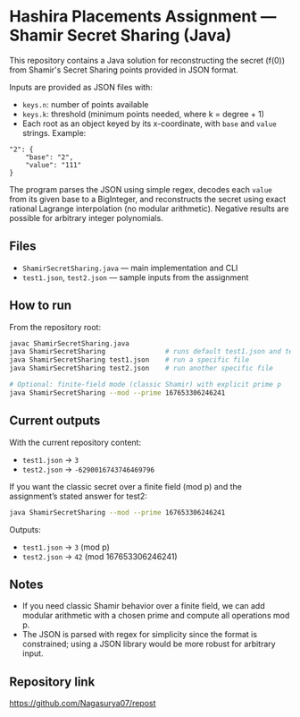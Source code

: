 # Hashira Placements Assignment — Shamir Secret Sharing (Java)

This repository contains a Java solution for reconstructing the secret (f(0)) from Shamir's Secret Sharing points provided in JSON format.

Inputs are provided as JSON files with:
- `keys.n`: number of points available
- `keys.k`: threshold (minimum points needed, where k = degree + 1)
- Each root as an object keyed by its x-coordinate, with `base` and `value` strings. Example:

```
"2": {
	"base": "2",
	"value": "111"
}
```

The program parses the JSON using simple regex, decodes each `value` from its given base to a BigInteger, and reconstructs the secret using exact rational Lagrange interpolation (no modular arithmetic). Negative results are possible for arbitrary integer polynomials.

## Files
- `ShamirSecretSharing.java` — main implementation and CLI
- `test1.json`, `test2.json` — sample inputs from the assignment

## How to run

From the repository root:

```bash
javac ShamirSecretSharing.java
java ShamirSecretSharing               # runs default test1.json and test2.json
java ShamirSecretSharing test1.json    # run a specific file
java ShamirSecretSharing test2.json    # run another specific file

# Optional: finite-field mode (classic Shamir) with explicit prime p
java ShamirSecretSharing --mod --prime 167653306246241
```

## Current outputs

With the current repository content:
- `test1.json` → `3`
- `test2.json` → `-6290016743746469796`

If you want the classic secret over a finite field (mod p) and the assignment’s stated answer for test2:

```bash
java ShamirSecretSharing --mod --prime 167653306246241
```

Outputs:
- `test1.json` → `3` (mod p)
- `test2.json` → `42` (mod 167653306246241)

## Notes
- If you need classic Shamir behavior over a finite field, we can add modular arithmetic with a chosen prime and compute all operations mod p.
- The JSON is parsed with regex for simplicity since the format is constrained; using a JSON library would be more robust for arbitrary input.

## Repository link

https://github.com/Nagasurya07/repost